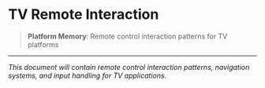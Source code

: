 # TV Remote Interaction

> **Platform Memory**: Remote control interaction patterns for TV platforms

---

*This document will contain remote control interaction patterns, navigation systems, and input handling for TV applications.*